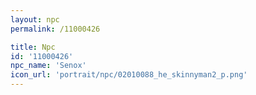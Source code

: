 ```yaml
---
layout: npc
permalink: /11000426

title: Npc
id: '11000426'
npc_name: 'Senox'
icon_url: 'portrait/npc/02010088_he_skinnyman2_p.png'
---
```


